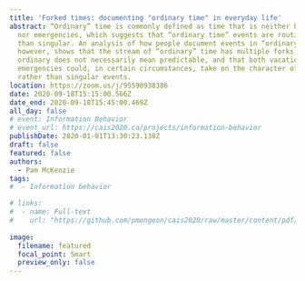 ```yaml
---
title: 'Forked times: documenting "ordinary time" in everyday life'
abstract: “Ordinary” time is commonly defined as time that is neither holidays
  nor emergencies, which suggests that “ordinary time” events are routine rather
  than singular. An analysis of how people document events in “ordinary” time,
  however, shows that the stream of “ordinary” time has multiple forks; that
  ordinary does not necessarily mean predictable, and that both vacations and
  emergencies could, in certain circumstances, take on the character of routine
  rather than singular events.
location: https://zoom.us/j/95590938386
date: 2020-09-18T15:15:00.566Z
date_end: 2020-09-18T15:45:00.469Z
all_day: false
# event: Information Behavior
# event_url: https://cais2020.ca/projects/information-behavior
publishDate: 2020-01-01T13:30:23.138Z
draft: false
featured: false
authors:
  - Pam McKenzie
tags:
#  - Information behavior

# links:
#  - name: Full-text
#    url: "https://github.com/pmongeon/cais2020/raw/master/content/pdf/CAIS2020_paper25_Mackenzie.pdf"
    
image:
  filename: featured
  focal_point: Smart
  preview_only: false
---
```

